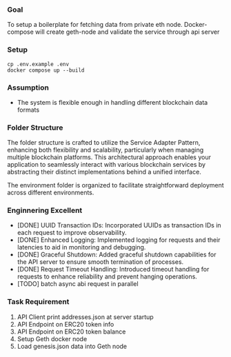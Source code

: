 ### Goal
To setup a boilerplate for fetching data from private eth node. Docker-compose will create geth-node and validate the service through api server

### Setup
```
cp .env.example .env
docker compose up --build
```

### Assumption
- The system is flexible enough in handling different blockchain data formats


### Folder Structure
The folder structure is crafted to utilize the Service Adapter Pattern, enhancing both flexibility and scalability, particularly when managing multiple blockchain platforms. This architectural approach enables your application to seamlessly interact with various blockchain services by abstracting their distinct implementations behind a unified interface.

The environment folder is organized to facilitate straightforward deployment across different environments.

### Enginnering Excellent
- [DONE] UUID Transaction IDs: Incorporated UUIDs as transaction IDs in each request to improve observability.
- [DONE] Enhanced Logging: Implemented logging for requests and their latencies to aid in monitoring and debugging.
- [DONE] Graceful Shutdown: Added graceful shutdown capabilities for the API server to ensure smooth termination of processes.
- [DONE] Request Timeout Handling: Introduced timeout handling for requests to enhance reliability and prevent hanging operations.
- [TODO] batch async abi request in parallel

### Task Requirement
1. API Client print addresses.json at server startup
2. API Endpoint on ERC20 token info
3. API Endpoint on ERC20 token balance
4. Setup Geth docker node
5. Load genesis.json data into Geth node
